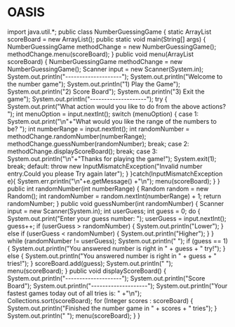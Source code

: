 # OASIS

import java.util.*;
public class NumberGuessingGame {
    static ArrayList<Integer> scoreBoard = new ArrayList<Integer>();
    public static void main(String[] args) {
        NumberGuessingGame methodChange = new NumberGuessingGame();
        methodChange.menu(scoreBoard);
    }
    public void menu(ArrayList<Integer> scoreBoard) {
        NumberGuessingGame methodChange = new NumberGuessingGame();
        Scanner input = new Scanner(System.in);
        System.out.println("--------------------");
        System.out.println("Welcome to the number game");
        System.out.println("1) Play the Game");
        System.out.println("2) Score Board");
        System.out.println("3) Exit the game");
        System.out.println("--------------------");
        try {
            System.out.print("What action would you like to do from the above actions? ");
            int menuOption = input.nextInt();
            switch (menuOption) {
                case 1:
                    System.out.print("\n"+"What would you like the range of the numbers to be? ");
                    int numberRange = input.nextInt();
                    int randomNumber = methodChange.randomNumber(numberRange);
                    methodChange.guessNumber(randomNumber);
                    break;
                case 2:
                    methodChange.displayScoreBoard();
                    break;
                case 3:
                    System.out.println("\n"+"Thanks for playing the game!");
                    System.exit(1);
                    break;
                default:
                    throw new InputMismatchException("Invalid number entry.Could you please Try again later");
            }
        }catch(InputMismatchException e){
            System.err.println("\n"+e.getMessage() +"\n");
            menu(scoreBoard);
        }
    }
    public int randomNumber(int numberRange) {
        Random random = new Random();
        int randomNumber = random.nextInt(numberRange) + 1;
        return randomNumber;
    }
    public void guessNumber(int randomNumber) {
        Scanner input = new Scanner(System.in);
        int userGuess;
        int guess = 0;
        do {
            System.out.print("Enter your guess number: ");
            userGuess = input.nextInt();
            guess++;
            if (userGuess > randomNumber) {
                System.out.println("Lower");
            } else if (userGuess < randomNumber) {
                System.out.println("Higher");
            }
        } while (randomNumber != userGuess);
        System.out.println(" ");
        if (guess == 1) {
            System.out.println("You answered number is right in " + guess + " try!");
        } else {
            System.out.println("You answered number is right in " + guess + " tries!");
        }
        scoreBoard.add(guess);
        System.out.println(" ");
        menu(scoreBoard);
    }
    public void displayScoreBoard() {
        System.out.println("--------------------");
        System.out.println("Score Board");
        System.out.println("--------------------");
        System.out.println("Your fastest games today out of all tries is: " +"\n");
        Collections.sort(scoreBoard);
        for (Integer scores : scoreBoard) {
            System.out.println("Finished the number game in " + scores + " tries");
        }
        System.out.println(" ");
        menu(scoreBoard);
    }
}
